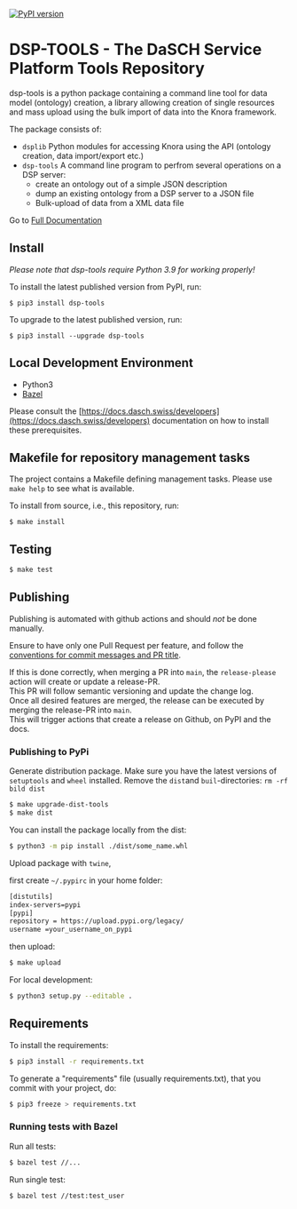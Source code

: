 [![PyPI version](https://badge.fury.io/py/dsp-tools.svg)](https://badge.fury.io/py/dsp-tools)

# DSP-TOOLS - The DaSCH Service Platform Tools Repository
dsp-tools is a python package containing a command line tool for data model (ontology) creation, a library allowing
creation of single resources and mass upload using the bulk import of data into the Knora framework.

The package consists of:
- `dsplib` Python modules for accessing Knora using the API (ontology creation, data import/export etc.)
- `dsp-tools` A command line program to perfrom several operations on a DSP server:
    - create an ontology out of a simple JSON description
    - dump an existing ontology from a DSP server to a JSON file
    - Bulk-upload of data from a XML data file

Go to [Full Documentation](https://dasch-swiss.github.io/dsp-tools/)

## Install

_Please note that dsp-tools require Python 3.9 for working properly!_

To install the latest published version from PyPI, run:
```
$ pip3 install dsp-tools
```

To upgrade to the latest published version, run:
```
$ pip3 install --upgrade dsp-tools
```

## Local Development Environment

- Python3
- [Bazel](https://bazel.build)

Please consult the [https://docs.dasch.swiss/developers](https://docs.dasch.swiss/developers)
documentation on how to install these prerequisites.

## Makefile for repository management tasks

The project contains a Makefile defining management tasks. Please use
`make help` to see what is available.

To install from source, i.e., this repository, run:
```
$ make install
```

## Testing

```bash
$ make test
```

## Publishing

Publishing is automated with github actions and should _not_ be done manually.

Ensure to have only one Pull Request per feature, and follow the [conventions for commit messages and PR title](https://docs.dasch.swiss/developers/dsp/contribution/#pull-request-guidelines).

If this is done correctly, when merging a PR into `main`, the `release-please` action will create or update a release-PR.  
This PR will follow semantic versioning and update the change log.  
Once all desired features are merged, the release can be executed by merging the release-PR into `main`.  
This will trigger actions that create a release on Github, on PyPI and the docs.

### Publishing to PyPi

Generate distribution package. Make sure you have the latest versions of `setuptools` and `wheel` installed.
Remove the `dist`and `buil`-directories: `rm -rf bild dist`


```bash
$ make upgrade-dist-tools
$ make dist
```

You can install the package locally from the dist:

```bash
$ python3 -m pip install ./dist/some_name.whl
```

Upload package with `twine`,

first create `~/.pypirc` in your home folder:

```bash
[distutils] 
index-servers=pypi
[pypi] 
repository = https://upload.pypi.org/legacy/ 
username =your_username_on_pypi
```

then upload:

```bash
$ make upload
```

For local development:

```bash
$ python3 setup.py --editable .
```

## Requirements

To install the requirements:

```bash
$ pip3 install -r requirements.txt
```

To generate a "requirements" file (usually requirements.txt), that you commit with your project, do:

```bash
$ pip3 freeze > requirements.txt
```

### Running tests with Bazel

Run all tests:
```bash
$ bazel test //...
```

Run single test:
```bash
$ bazel test //test:test_user
```

